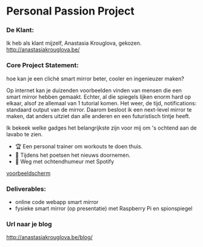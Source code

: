 # Personal Passion Project


### De Klant: 
Ik heb als klant mijzelf, Anastasia Krouglova, gekozen.
http://anastasiakrouglova.be/


### Core Project Statement: 
hoe kan je een cliché smart mirror beter, cooler en ingenieuzer maken?

Op internet kan je duizenden voorbeelden vinden van mensen die een smart mirror hebben gemaakt. Echter, al die spiegels lijken enorm hard op elkaar, alsof ze allemaal van 1 tutorial komen. Het weer, de tijd, notifications: standaard output van de mirror. Daarom besloot ik een next-level mirror te maken, dat anders uitziet dan alle anderen en een futuristisch tintje heeft.

Ik bekeek welke gadges het belangrijkste zijn voor mij om 's ochtend aan de lavabo te zien.
- :trophy:  Een personal trainer om workouts te doen thuis.
- :newspaper: Tijdens het poetsen het nieuws doornemen.
- :musical_keyboard: Weg met ochtendhumeur met Spotify

[voorbeeldscherm](./assets/img/readme/sport.png)

### Deliverables: 

- online code webapp smart mirror
- fysieke smart mirror (op presentatie) met Raspberry Pi en spionspiegel

### Url naar je blog
http://anastasiakrouglova.be/blog/
